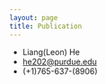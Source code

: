 ```yaml
---
layout: page
title: Publication
---
```


<body class="theme-base-0c">
</body>

*    Liang(Leon) He
*    [he202@purdue.edu](mailto:he202@purdue.edu)
*    (+1)765-637-(8906)

